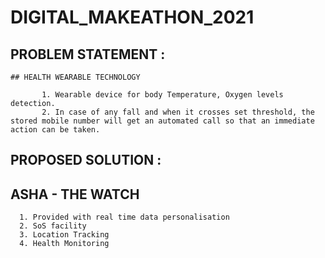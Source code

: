 # DIGITAL_MAKEATHON_2021

## PROBLEM STATEMENT :
    ## HEALTH WEARABLE TECHNOLOGY 

           1. Wearable device for body Temperature, Oxygen levels detection.
           2. In case of any fall and when it crosses set threshold, the stored mobile number will get an automated call so that an immediate action can be taken.

## PROPOSED SOLUTION :
  
  ## ASHA - THE WATCH
      1. Provided with real time data personalisation
      2. SoS facility
      3. Location Tracking
      4. Health Monitoring


